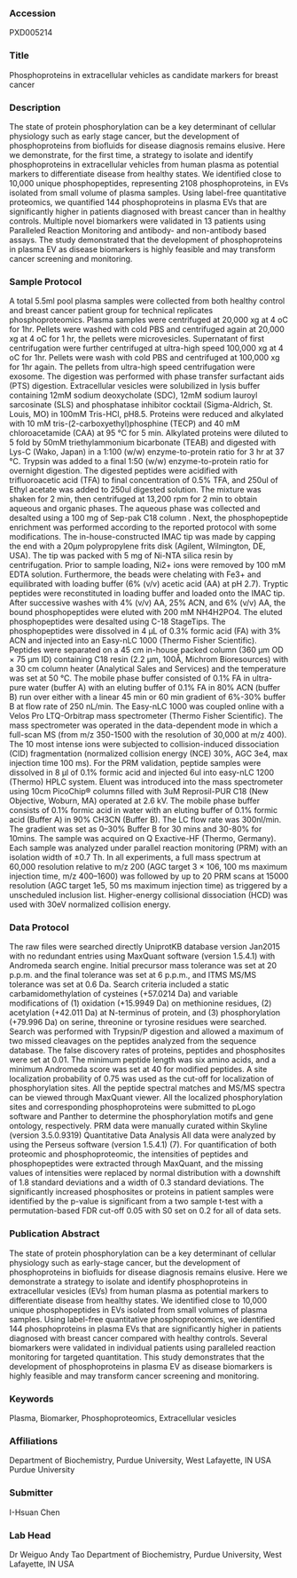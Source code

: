 ### Accession
PXD005214

### Title
Phosphoproteins in extracellular vehicles as candidate markers for breast cancer

### Description
The state of protein phosphorylation can be a key determinant of cellular physiology such as early stage cancer, but the development of phosphoproteins from biofluids for disease diagnosis remains elusive. Here we demonstrate, for the first time, a strategy to isolate and identify phosphoproteins in extracellular vehicles from human plasma as potential markers to differentiate disease from healthy states. We identified close to 10,000 unique phosphopeptides, representing 2108 phosphoproteins, in EVs isolated from small volume of plasma samples. Using label-free quantitative proteomics, we quantified 144 phosphoproteins in plasma EVs that are significantly higher in patients diagnosed with breast cancer than in healthy controls. Multiple novel biomarkers were validated in 13 patients using Paralleled Reaction Monitoring and antibody- and non-antibody based assays. The study demonstrated that the development of phosphoproteins in plasma EV as disease biomarkers is highly feasible and may transform cancer screening and monitoring.

### Sample Protocol
A total 5.5ml pool plasma samples were collected from both healthy control and breast cancer patient group for technical replicates phosphoproteomics. Plasma samples were centrifuged at 20,000 xg at 4 oC for 1hr. Pellets were washed with cold PBS and centrifuged again at 20,000 xg at 4 oC for 1 hr, the pellets were microvesicles. Supernatant of first centrifugation were further centrifuged at ultra-high speed 100,000 xg at 4 oC for 1hr. Pellets were wash with cold PBS and centrifuged at 100,000 xg for 1hr again. The pellets from ultra-high speed centrifugation were exosome. The digestion was performed with phase transfer surfactant aids (PTS) digestion. Extracellular vesicles were solubilized in lysis buffer containing 12mM sodium deoxycholate (SDC), 12mM sodium lauroyl sarcosinate (SLS) and phosphatase inhibitor cocktail (Sigma-Aldrich, St. Louis, MO) in 100mM Tris-HCl, pH8.5. Proteins were reduced and alkylated with 10 mM tris-(2-carboxyethyl)phosphine (TECP) and 40 mM chloroacetamide (CAA) at 95 °C for 5 min. Alkylated proteins were diluted to 5 fold by 50mM triethylammonium bicarbonate (TEAB) and digested with Lys-C (Wako, Japan) in a 1:100 (w/w) enzyme-to-protein ratio for 3 hr at 37 °C. Trypsin was added to a final 1:50 (w/w) enzyme-to-protein ratio for overnight digestion. The digested peptides were acidified with trifluoroacetic acid (TFA) to final concentration of 0.5% TFA, and 250ul of Ethyl acetate was added to 250ul digested solution. The mixture was shaken for 2 min, then centrifuged at 13,200 rpm for 2 min to obtain aqueous and organic phases. The aqueous phase was collected and desalted using a 100 mg of Sep-pak C18 column . Next, the phosphopeptide enrichment was performed according to the reported protocol with some modifications. The in-house-constructed IMAC tip was made by capping the end with a 20μm polypropylene frits disk (Agilent, Wilmington, DE, USA). The tip was packed with 5 mg of Ni-NTA silica resin by centrifugation. Prior to sample loading, Ni2+ ions were removed by 100 mM EDTA solution. Furthermore, the beads were chelating with Fe3+ and equilibrated with loading buffer (6% (v/v) acetic acid (AA) at pH 2.7). Tryptic peptides were reconstituted in loading buffer and loaded onto the IMAC tip. After successive washes with 4% (v/v) AA, 25% ACN, and 6% (v/v) AA, the bound phosphopeptides were eluted with 200 mM NH4H2PO4. The eluted phosphopeptides were desalted using C-18 StageTips.  The phosphopeptides were dissolved in 4 µL of 0.3% formic acid (FA) with 3% ACN and injected into an Easy-nLC 1000 (Thermo Fisher Scientific). Peptides were separated on a 45 cm in-house packed column (360 µm OD × 75 µm ID) containing C18 resin (2.2 µm, 100Å, Michrom Bioresources) with a 30 cm column heater (Analytical Sales and Services) and the temperature was set at 50 °C. The mobile phase buffer consisted of 0.1% FA in ultra-pure water (buffer A) with an eluting buffer of 0.1% FA in 80% ACN (buffer B) run over either with a linear 45 min or  60 min gradient of 6%-30% buffer B at flow rate of 250 nL/min. The Easy-nLC 1000 was coupled online with a Velos Pro LTQ-Orbitrap mass spectrometer (Thermo Fisher Scientific). The mass spectrometer was operated in the data-dependent mode in which a full-scan MS (from m/z 350-1500 with the resolution of 30,000 at m/z 400). The 10 most intense ions were subjected to collision-induced dissociation (CID) fragmentation (normalized collision energy (NCE) 30%, AGC 3e4, max injection time 100 ms).  For the PRM validation, peptide samples were dissolved in 8 μl of 0.1% formic acid and injected 6ul into easy-nLC 1200 (Thermo) HPLC system. Eluent was introduced into the mass spectrometer using 10cm PicoChip® columns filled with 3uM Reprosil-PUR C18 (New Objective, Woburn, MA) operated at 2.6 kV. The mobile phase buffer consists of 0.1% formic acid in water with an eluting buffer of 0.1% formic acid (Buffer A) in 90% CH3CN (Buffer B). The LC flow rate was 300nl/min. The gradient was set as 0–30% Buffer B for 30 mins and 30-80% for 10mins. The sample was acquired on Q Exactive-HF (Thermo, Germany). Each sample was analyzed under parallel reaction monitoring (PRM) with an isolation width of ±0.7 Th. In all experiments, a full mass spectrum at 60,000 resolution relative to m/z 200 (AGC target 3 × 106, 100 ms maximum injection time, m/z 400–1600) was followed by up to 20 PRM scans at 15000 resolution (AGC target 1e5, 50 ms maximum injection time) as triggered by a unscheduled inclusion list. Higher-energy collisional dissociation (HCD) was used with 30eV normalized collision energy.

### Data Protocol
The raw files were searched directly UniprotKB database version Jan2015 with no redundant entries using MaxQuant software (version 1.5.4.1)  with Andromeda search engine. Initial precursor mass tolerance was set at 20 p.p.m. and the final tolerance was set at 6 p.p.m., and ITMS MS/MS tolerance was set at 0.6 Da. Search criteria included a static carbamidomethylation of cysteines (+57.0214 Da) and variable modifications of (1) oxidation (+15.9949 Da) on methionine residues, (2) acetylation (+42.011 Da) at N-terminus of protein, and (3) phosphorylation (+79.996 Da) on serine, threonine or tyrosine residues were searched. Search was performed with Trypsin/P digestion and allowed a maximum of two missed cleavages on the peptides analyzed from the sequence database. The false discovery rates of proteins, peptides and phosphosites were set at 0.01. The minimum peptide length was six amino acids, and a minimum Andromeda score was set at 40 for modified peptides. A site localization probability of 0.75 was used as the cut-off for localization of phosphorylation sites. All the peptide spectral matches and MS/MS spectra can be viewed through MaxQuant viewer. All the localized phosphorylation sites and corresponding phosphoproteins were submitted to pLogo software and Panther  to determine the phosphorylation motifs and gene ontology, respectively. PRM data were manually curated within Skyline (version 3.5.0.9319) Quantitative Data Analysis All data were analyzed by using the Perseus software (version 1.5.4.1) (7). For quantification of both proteomic and phosphoproteomic, the intensities of peptides and phosphopeptides were extracted through MaxQuant, and the missing values of intensities were replaced by normal distribution with a downshift of 1.8 standard deviations and a width of 0.3 standard deviations. The significantly increased phosphosites or proteins in patient samples were identified by the p-value is significant from a two sample t-test with a permutation-based FDR cut-off 0.05 with S0 set on 0.2 for all of data sets.

### Publication Abstract
The state of protein phosphorylation can be a key determinant of cellular physiology such as early-stage cancer, but the development of phosphoproteins in biofluids for disease diagnosis remains elusive. Here we demonstrate a strategy to isolate and identify phosphoproteins in extracellular vesicles (EVs) from human plasma as potential markers to differentiate disease from healthy states. We identified close to 10,000 unique phosphopeptides in EVs isolated from small volumes of plasma samples. Using label-free quantitative phosphoproteomics, we identified 144 phosphoproteins in plasma EVs that are significantly higher in patients diagnosed with breast cancer compared with healthy controls. Several biomarkers were validated in individual patients using paralleled reaction monitoring for targeted quantitation. This study demonstrates that the development of phosphoproteins in plasma EV as disease biomarkers is highly feasible and may transform cancer screening and monitoring.

### Keywords
Plasma, Biomarker, Phosphoproteomics, Extracellular vesicles

### Affiliations
Department of Biochemistry, Purdue University, West Lafayette, IN USA
Purdue University

### Submitter
I-Hsuan Chen

### Lab Head
Dr Weiguo Andy Tao
Department of Biochemistry, Purdue University, West Lafayette, IN USA


